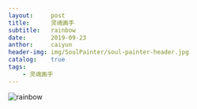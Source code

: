 ```yaml
---
layout:		post
title:		灵魂画手
subtitle:	rainbow
date: 		2019-09-23
anthor:		caiyun
header-img:	img/SoulPainter/soul-painter-header.jpg
catalog:	true
tags:
    - 灵魂画手
---
```


![rainbow](http://agcaiyun.compelcode.com/soulPainter-2019-09-23-rainbow.jpg)
